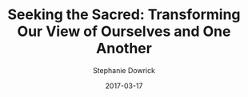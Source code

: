 ---
layout: post
title: "Seeking the Sacred: Transforming Our View of Ourselves and One Another"
source: seeking-the-sacred
author: Stephanie Dowrick
kindle: false
date: 2017-03-17
tags:
  - spirituality
---